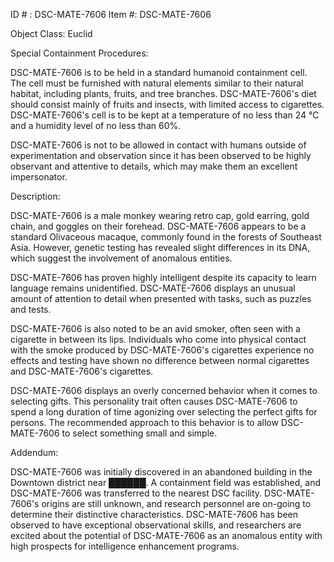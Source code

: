 ID # : DSC-MATE-7606
Item #: DSC-MATE-7606

Object Class: Euclid

Special Containment Procedures:

DSC-MATE-7606 is to be held in a standard humanoid containment cell. The cell must be furnished with natural elements similar to their natural habitat, including plants, fruits, and tree branches. DSC-MATE-7606's diet should consist mainly of fruits and insects, with limited access to cigarettes. DSC-MATE-7606's cell is to be kept at a temperature of no less than 24 °C and a humidity level of no less than 60%.

DSC-MATE-7606 is not to be allowed in contact with humans outside of experimentation and observation since it has been observed to be highly observant and attentive to details, which may make them an excellent impersonator.

Description:

DSC-MATE-7606 is a male monkey wearing retro cap, gold earring, gold chain, and goggles on their forehead. DSC-MATE-7606 appears to be a standard Olivaceous macaque, commonly found in the forests of Southeast Asia. However, genetic testing has revealed slight differences in its DNA, which suggest the involvement of anomalous entities.

DSC-MATE-7606 has proven highly intelligent despite its capacity to learn language remains unidentified. DSC-MATE-7606 displays an unusual amount of attention to detail when presented with tasks, such as puzzles and tests.

DSC-MATE-7606 is also noted to be an avid smoker, often seen with a cigarette in between its lips. Individuals who come into physical contact with the smoke produced by DSC-MATE-7606's cigarettes experience no effects and testing have shown no difference between normal cigarettes and DSC-MATE-7606's cigarettes.

DSC-MATE-7606 displays an overly concerned behavior when it comes to selecting gifts. This personality trait often causes DSC-MATE-7606 to spend a long duration of time agonizing over selecting the perfect gifts for persons. The recommended approach to this behavior is to allow DSC-MATE-7606 to select something small and simple.

Addendum:

DSC-MATE-7606 was initially discovered in an abandoned building in the Downtown district near ██████. A containment field was established, and DSC-MATE-7606 was transferred to the nearest DSC facility. DSC-MATE-7606's origins are still unknown, and research personnel are on-going to determine their distinctive characteristics. DSC-MATE-7606 has been observed to have exceptional observational skills, and researchers are excited about the potential of DSC-MATE-7606 as an anomalous entity with high prospects for intelligence enhancement programs.